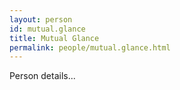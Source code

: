 ```yaml
---
layout: person
id: mutual.glance
title: Mutual Glance
permalink: people/mutual.glance.html
---
```


Person details...